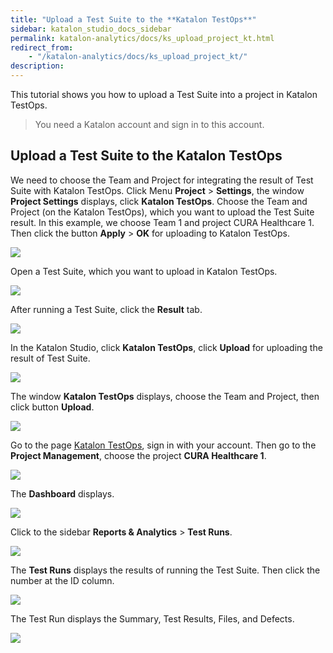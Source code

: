 ```yaml
---
title: "Upload a Test Suite to the **Katalon TestOps**" 
sidebar: katalon_studio_docs_sidebar
permalink: katalon-analytics/docs/ks_upload_project_kt.html 
redirect_from:
    - "/katalon-analytics/docs/ks_upload_project_kt/"
description: 
---
```

This tutorial shows you how to upload a Test Suite into a project in Katalon TestOps.

> You need a Katalon account and sign in to this account.

## Upload a Test Suite to the **Katalon TestOps**

We need to choose the Team and Project for integrating the result of Test Suite with Katalon TestOps. Click Menu **Project** > **Settings**, the window **Project Settings** displays, click **Katalon TestOps**. Choose the Team and Project (on the Katalon TestOps), which you want to upload the Test Suite result. In this example, we choose Team 1 and project CURA Healthcare 1. Then click the button **Apply** > **OK** for uploading to Katalon TestOps.

![](https://github.com/katalon-studio/docs-images/raw/master/katalon-studio/docs/ks_upload_project_kt/ks_project_settings.png)

Open a Test Suite, which you want to upload in Katalon TestOps.

![](https://github.com/katalon-studio/docs-images/raw/master/katalon-studio/docs/ks_upload_project_kt/ks_test_suite.png)

After running a Test Suite, click the **Result** tab.

![](https://github.com/katalon-studio/docs-images/raw/master/katalon-studio/docs/ks_upload_project_kt/ks_test_suite_result.png)

In the Katalon Studio, click **Katalon TestOps**, click **Upload** for uploading the result of Test Suite.

![](https://github.com/katalon-studio/docs-images/raw/master/katalon-studio/docs/ks_upload_project_kt/ks_upload_test_suite_kt.png)

The window **Katalon TestOps** displays, choose the Team and Project, then click button **Upload**.

![](https://github.com/katalon-studio/docs-images/raw/master/katalon-studio/docs/ks_upload_project_kt/ks_upload_katalon_testops.png)

Go to the page [Katalon TestOps](https://analytics.katalon.com/organization/152590/home), sign in with your account. Then go to the **Project Management**, choose the project **CURA Healthcare 1**.

![](https://github.com/katalon-studio/docs-images/raw/master/katalon-studio/docs/ks_upload_project_kt/ks_kt_project_management.png)

The **Dashboard** displays.

![](https://github.com/katalon-studio/docs-images/raw/master/katalon-studio/docs/ks_upload_project_kt/ks_kt_project_dashboard.png)

Click to the sidebar **Reports & Analytics** > **Test Runs**.

![](https://github.com/katalon-studio/docs-images/raw/master/katalon-studio/docs/ks_upload_project_kt/ks_kt_test_run.png)

The **Test Runs** displays the results of running the Test Suite. Then click the number at the ID column.

![](https://github.com/katalon-studio/docs-images/raw/master/katalon-studio/docs/ks_upload_project_kt/ks_kt_test_run_test_suite.png)

The Test Run displays the Summary, Test Results, Files, and Defects.

![](https://github.com/katalon-studio/docs-images/raw/master/katalon-studio/docs/ks_upload_project_kt/ks_kt_test_run_summary.png)

